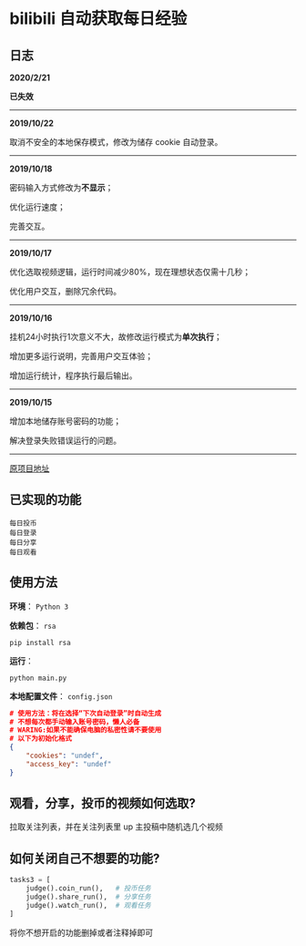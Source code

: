 # bilibili 自动获取每日经验



## 日志

**2020/2/21**

**已失效**

****

**2019/10/22**

取消不安全的本地保存模式，修改为储存 cookie 自动登录。

------

**2019/10/18**

密码输入方式修改为**不显示**；

优化运行速度；

完善交互。

------

**2019/10/17**

优化选取视频逻辑，运行时间减少80%，现在理想状态仅需十几秒；

优化用户交互，删除冗余代码。

------

**2019/10/16**

挂机24小时执行1次意义不大，故修改运行模式为**单次执行**；

增加更多运行说明，完善用户交互体验；

增加运行统计，程序执行最后输出。

------

**2019/10/15** 

增加本地储存账号密码的功能；

解决登录失败错误运行的问题。

------

[原项目地址](https://github.com/Dawnnnnnn/bilibili-tools)



## 已实现的功能

    每日投币
    每日登录
    每日分享
    每日观看



## 使用方法

**环境**： `Python 3`

**依赖包**： `rsa`

```
pip install rsa
```

**运行**： 

```
python main.py
```

**本地配置文件**：  `config.json`

```json
# 使用方法：将在选择“下次自动登录”时自动生成
# 不想每次都手动输入账号密码，懒人必备
# WARING:如果不能确保电脑的私密性请不要使用
# 以下为初始化格式
{
    "cookies": "undef",
    "access_key": "undef"
}
```



## 观看，分享，投币的视频如何选取?

拉取关注列表，并在关注列表里 up 主投稿中随机选几个视频



## 如何关闭自己不想要的功能?

```python
tasks3 = [
    judge().coin_run(),   # 投币任务
    judge().share_run(),  # 分享任务
    judge().watch_run(),  # 观看任务
]
```

将你不想开启的功能删掉或者注释掉即可
